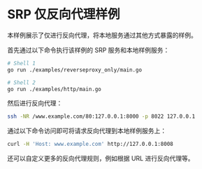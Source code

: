 # SRP 仅反向代理样例

本样例展示了仅进行反向代理，将本地服务通过其他方式暴露的样例。

首先通过以下命令执行该样例的 SRP 服务和本地样例服务：

```bash
# Shell 1
go run ./examples/reverseproxy_only/main.go

# Shell 2
go run ./examples/http/main.go
```

然后进行反向代理：

```bash
ssh -NR /www.example.com/80:127.0.0.1:8000 -p 8022 127.0.0.1
```

通过以下命令访问即可将请求反向代理到本地样例服务上：

```bash
curl -H 'Host: www.example.com' http://127.0.0.1:8008
```

还可以自定义更多的反向代理规则，例如根据 URL 进行反向代理等。

